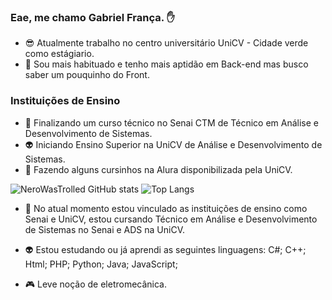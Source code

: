 ### Eae, me chamo Gabriel França. ✋
- 😎 Atualmente trabalho no centro universitário UniCV - Cidade verde como estágiario.
- 👻 Sou mais habituado e tenho mais aptidão em Back-end mas busco saber um pouquinho do Front.

### Instituições de Ensino
- 🤖 Finalizando um curso técnico no Senai CTM de Técnico em Análise e Desenvolvimento de Sistemas.
- 👽 Iniciando Ensino Superior na UniCV de Análise e Desenvolvimento de Sistemas.
- 👾 Fazendo alguns cursinhos na Alura disponibilizada pela UniCV.

![NeroWasTrolled GitHub stats](https://github-readme-stats.vercel.app/api?username=NeroWasTrolled&show_icons=true&theme=dracula)
![Top Langs](https://github-readme-stats.vercel.app/api/top-langs/?username=NeroWasTrolled&theme=dracula&hide_border=false&include_all_commits=false&count_private=false&layout=compact)

<ul dir="auto">
<li><p dir="auto">🤖 No atual momento estou vinculado as instituições de ensino como Senai e UniCV, estou cursando Técnico em
Análise e Desenvolvimento de Sistemas no Senai e ADS na UniCV.</p></li>
  
<li><p dir="auto">👽 Estou estudando ou já aprendi as seguintes linguagens:
C#;
C++;
Html;
PHP;
Python;
Java;
JavaScript;</p></li>

<li><p dir="auto">🎮 Leve noção de eletromecânica.</p></li>

